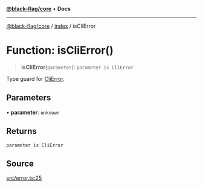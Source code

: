 [**@black-flag/core**](../../README.md) • **Docs**

***

[@black-flag/core](../../README.md) / [index](../README.md) / isCliError

# Function: isCliError()

> **isCliError**(`parameter`): `parameter is CliError`

Type guard for [CliError](../classes/CliError.md).

## Parameters

• **parameter**: `unknown`

## Returns

`parameter is CliError`

## Source

[src/error.ts:25](https://github.com/Xunnamius/black-flag/blob/35f66cc9d69f8434d03db49f067b4f7e03d4c58c/src/error.ts#L25)
